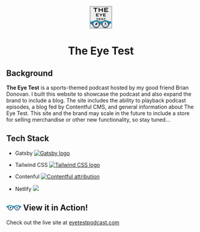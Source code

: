 <p align="center">
  <a href="https://www.eyetestpodcast.com">
    <img alt="The Eye Test logo" src="static/images/the-eye-test-art-1200.jpg" width="60" />
  </a>
</p>
<h1 align="center">
  The Eye Test
</h1>

## Background

**The Eye Test** is a sports-themed podcast hosted by my good friend Brian Donovan. I built this website to showcase the podcast and also expand the brand to include a blog. The site includes the ability to playback podcast episodes, a blog fed by Contentful CMS, and general information about The Eye Test. This site and the brand may scale in the future to include a store for selling merchandise or other new functionality, so stay tuned...

## Tech Stack

- Gatsby <a href="https://www.gatsbyjs.com/">
  <img alt="Gatsby logo" src="https://www.gatsbyjs.com/Gatsby-Monogram.svg" width="20" />
  </a>

- Tailwind CSS <a href="https://tailwindcss.com/">
  <img alt="Tailwind CSS logo" src="https://tailwindcss.com/_next/static/media/tailwindcss-mark.79614a5f61617ba49a0891494521226b.svg" width="20" />
  </a>

- Contenful <a href="https://contentful.com">
  <img alt="Contentful attribution" src="https://images.ctfassets.net/fo9twyrwpveg/44baP9Gtm8qE2Umm8CQwQk/c43325463d1cb5db2ef97fca0788ea55/PoweredByContentful_LightBackground.svg" width="60" />
  </a>

- Netlify <a href="https://www.netlify.com">
  <img src="https://www.vectorlogo.zone/logos/netlify/netlify-icon.svg" width="20" />
  </a>

## <img src="static/images/the-eye-test-logo.png" width="40" /> View it in Action!

Check out the live site at [eyetestpodcast.com](https://www.eyetestpodcast.com)
